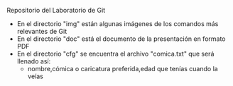 Repositorio del Laboratorio de Git 
  - En el directorio "img" están algunas imágenes de los comandos más relevantes de Git
  - En el directorio "doc" está el documento de la presentación en formato PDF
  - En el directorio "cfg" se encuentra el archivo "comica.txt" que será llenado así:
      - nombre,cómica o caricatura preferida,edad que tenías cuando la veías
